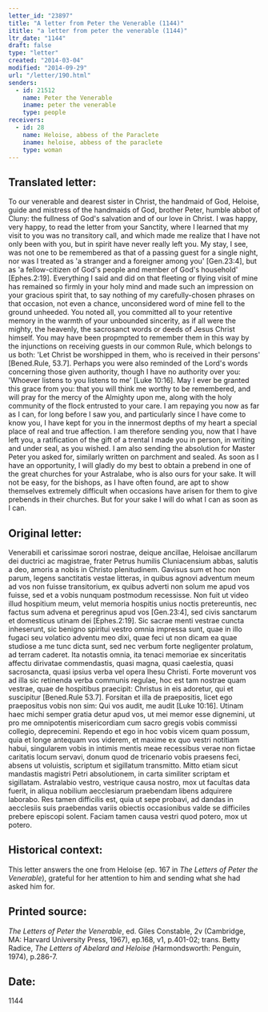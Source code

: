 ```yaml
---
letter_id: "23897"
title: "A letter from Peter the Venerable (1144)"
ititle: "a letter from peter the venerable (1144)"
ltr_date: "1144"
draft: false
type: "letter"
created: "2014-03-04"
modified: "2014-09-29"
url: "/letter/190.html"
senders:
  - id: 21512
    name: Peter the Venerable
    iname: peter the venerable
    type: people
receivers:
  - id: 28
    name: Heloise, abbess of the Paraclete
    iname: heloise, abbess of the paraclete
    type: woman
---
```

<h2> Translated letter:</h2>To our venerable and dearest sister in Christ, the handmaid of God, Heloise, guide and mistress of the handmaids of God, brother Peter, humble abbot of Cluny:  the fullness of God's salvation and of our love in Christ.
I was happy, very happy, to read the letter from your Sanctity, where I learned that my visit to you was no transitory call, and which made me realize that I have not only been with you, but in spirit have never really left you.  My stay, I see, was not one to be remembered as that of a passing guest for a single night, nor was I treated as 'a stranger and a foreigner among you' [Gen.23:4], but as 'a fellow-citizen of God's people and member of God's household' [Ephes.2:19].  Everything I said and did on that fleeting or flying visit of mine has remained so firmly in your holy mind and made such an impression on your gracious spirit that, to say nothing of my carefully-chosen phrases on that occasion, not even a chance, unconsidered word of mine fell to the ground unheeded.  You noted all, you committed all to your retentive memory in the warmth of your unbounded sincerity, as if all were the mighty, the heavenly, the sacrosanct words or deeds of Jesus Christ himself.  You may have been propmpted to remember them in this way by the injunctions on receiving guests in our common Rule, which belongs to us both:  'Let Christ be worshipped in them, who is received in their persons' [Bened.Rule, 53.7].  Perhaps you were also reminded of the Lord's words concerning those given authority, though I have no authority over you:  'Whoever listens to you listens to me' [Luke 10:16].
May I ever be granted this grace from you:  that you will think me worthy to be remembered, and will pray for the mercy of the Almighty upon me, along with the holy community of the flock entrusted to your care.  I am repaying you now as far as I can, for long before I saw you, and particularly since I have come to know you, I have kept for you in the innermost depths of my heart a special place of real and true affection.  I am therefore sending you, now that I have left you, a ratification of the gift of a trental I made you in person, in writing and under seal, as you wished.  I am also sending the absolution for Master Peter you asked for, similarly written on parchment and sealed.  As soon as I have an opportunity, I will gladly do my best to obtain a prebend in one of the great churches for your Astralabe, who is also ours for your sake.  It will not be easy, for the bishops, as I have often found, are apt to show themselves extremely difficult when occasions have arisen for them to give prebends in their churches.  But for your sake I will do what I can as soon as I can.
<h2 class="mt-4"> Original letter:</h2>Venerabili et carissimae sorori nostrae, deique ancillae, Heloisae ancillarum dei ductrici ac magistrae, frater Petrus humilis Cluniacensium abbas, salutis a deo, amoris a nobis in Christo plenitudinem.
Gavisus sum et hoc non parum, legens sanctitatis vestae litteras, in quibus agnovi adventum meum ad vos non fuisse transitorium, ex quibus adverti non solum me apud vos fuisse, sed et a vobis nunquam postmodum recessisse.  Non fuit ut video illud hospitium meum, velut memoria hospitis unius noctis pretereuntis, nec factus sum advena et peregrinus apud vos [Gen.23:4], sed civis sanctarum et domesticus utinam dei [Ephes.2:19].  Sic sacrae menti vestrae cuncta inheserunt, sic benigno spiritui vestro omnia impressa sunt, quae in illo fugaci seu volatico adventu meo dixi, quae feci ut non dicam ea quae studiose a me tunc dicta sunt, sed nec verbum forte negligenter prolatum, ad terram caderet.  Ita notastis omnia, ita tenaci memoriae ex sinceritatis affectu dirivatae commendastis, quasi magna, quasi caelestia, quasi sacrosancta, quasi ipsius verba vel opera Ihesu Christi.  Forte moverunt vos ad illa sic retinenda verba communis regulae, hoc est tam nostrae quam vestrae, quae de hospitibus praecipit:  Christus in eis adoretur, qui et suscipitur [Bened.Rule 53.7].  Forsitan et illa de praepositis, licet ego praepositus vobis non sim:  Qui vos audit, me audit [Luke 10:16].  Utinam haec michi semper gratia detur apud vos, ut mei memor esse dignemini, ut pro me omnipotentis misericordiam cum sacro gregis vobis commissi collegio, deprecemini.  Rependo et ego in hoc vobis vicem quam possum, quia et longe antequam vos viderem, et maxime ex quo vestri notitiam habui, singularem vobis in intimis mentis meae recessibus verae non fictae caritatis locum servavi, donum quod de tricenario vobis praesens feci, absens ut voluistis, scriptum et sigillatum transmitto.  Mitto etiam sicut mandastis magistri Petri absolutionem, in carta similiter scriptam et sigillatam.  Astralabio vestro, vestrique causa nostro, mox ut facultas data fuerit, in aliqua nobilium aecclesiarum praebendam libens adquirere laborabo.  Res tamen difficilis est, quia ut sepe probavi, ad dandas in aecclesiis suis praebendas variis obiectis occasionibus valde se difficiles prebere episcopi solent.  Faciam tamen causa vestri quod potero, mox ut potero.
<h2 class="mt-4"> Historical context:</h2><p>This letter answers the one from Heloise (ep. 167 in <em>The Letters of Peter the Venerable</em>), grateful for her attention to him and sending what she had asked him for.</p><h2 class="mt-4"> Printed source:</h2><p><em>The Letters of Peter the Venerable</em>, ed. Giles Constable, 2v (Cambridge, MA: Harvard University Press, 1967), ep.168, v1, p.401-02; trans. Betty Radice, <em>The Letters of Abelard and Heloise (</em>Harmondsworth: Penguin, 1974), p.286-7.</p><h2 class="mt-4"> Date:</h2>1144